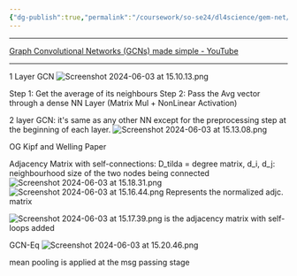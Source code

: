 ```yaml
---
{"dg-publish":true,"permalink":"/coursework/so-se24/dl4science/gem-net/gcn/","noteIcon":""}
---
```


---
[Graph Convolutional Networks (GCNs) made simple - YouTube](https://www.youtube.com/watch?v=2KRAOZIULzw)


---
1 Layer GCN
![Screenshot 2024-06-03 at 15.10.13.png](/img/user/Attachments/Screenshot%202024-06-03%20at%2015.10.13.png)

Step 1: Get the average of its neighbours
Step 2: Pass the Avg vector through a dense NN Layer (Matrix Mul + NonLinear Activation)️


2 layer GCN: it's same as any other NN except for the ️preprocessing step at the beginning of each layer. 
![Screenshot 2024-06-03 at 15.13.08.png](/img/user/Attachments/Screenshot%202024-06-03%20at%2015.13.08.png)





OG Kipf and Welling Paper


Adjacency Matrix  with self-connections: D_tilda = degree matrix, d_i, d_j: neighbourhood size of the two nodes being connected
![Screenshot 2024-06-03 at 15.18.31.png](/img/user/Attachments/Screenshot%202024-06-03%20at%2015.18.31.png)
![Screenshot 2024-06-03 at 15.16.44.png](/img/user/Attachments/Screenshot%202024-06-03%20at%2015.16.44.png)
Represents the normalized adjc. matrix



![Screenshot 2024-06-03 at 15.17.39.png](/img/user/Attachments/Screenshot%202024-06-03%20at%2015.17.39.png)
is the adjacency matrix with self-loops added


GCN-Eq
![Screenshot 2024-06-03 at 15.20.46.png](/img/user/Attachments/Screenshot%202024-06-03%20at%2015.20.46.png)

mean pooling is applied at the msg passing stage 